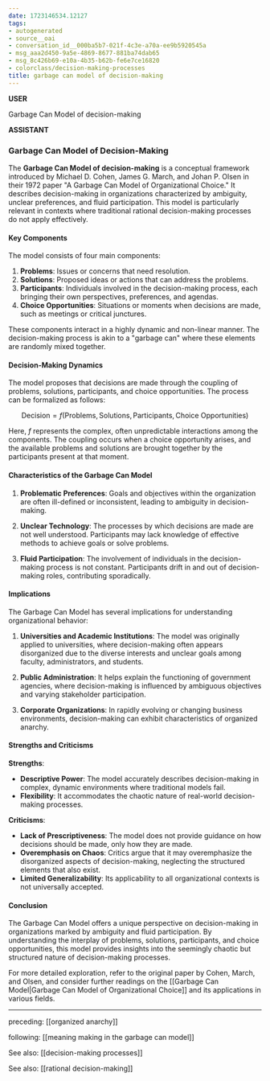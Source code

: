 ```yaml
---
date: 1723146534.12127
tags:
- autogenerated
- source__oai
- conversation_id__000ba5b7-021f-4c3e-a70a-ee9b5920545a
- msg_aaa2d450-9a5e-4869-8677-881ba74dab65
- msg_8c426b69-e10a-4b35-b62b-fe6e7ce16820
- colorclass/decision-making-processes
title: garbage can model of decision-making
---
```


**USER**

Garbage Can Model of decision-making


**ASSISTANT**

### Garbage Can Model of Decision-Making

The **Garbage Can Model of decision-making** is a conceptual framework introduced by Michael D. Cohen, James G. March, and Johan P. Olsen in their 1972 paper "A Garbage Can Model of Organizational Choice." It describes decision-making in organizations characterized by ambiguity, unclear preferences, and fluid participation. This model is particularly relevant in contexts where traditional rational decision-making processes do not apply effectively.

#### Key Components

The model consists of four main components:

1. **Problems**: Issues or concerns that need resolution.
2. **Solutions**: Proposed ideas or actions that can address the problems.
3. **Participants**: Individuals involved in the decision-making process, each bringing their own perspectives, preferences, and agendas.
4. **Choice Opportunities**: Situations or moments when decisions are made, such as meetings or critical junctures.

These components interact in a highly dynamic and non-linear manner. The decision-making process is akin to a "garbage can" where these elements are randomly mixed together.

#### Decision-Making Dynamics

The model proposes that decisions are made through the coupling of problems, solutions, participants, and choice opportunities. The process can be formalized as follows:

$$
\text{Decision} = f(\text{Problems}, \text{Solutions}, \text{Participants}, \text{Choice Opportunities})
$$

Here, $f$ represents the complex, often unpredictable interactions among the components. The coupling occurs when a choice opportunity arises, and the available problems and solutions are brought together by the participants present at that moment.

#### Characteristics of the Garbage Can Model

1. **Problematic Preferences**: Goals and objectives within the organization are often ill-defined or inconsistent, leading to ambiguity in decision-making.
   
2. **Unclear Technology**: The processes by which decisions are made are not well understood. Participants may lack knowledge of effective methods to achieve goals or solve problems.
   
3. **Fluid Participation**: The involvement of individuals in the decision-making process is not constant. Participants drift in and out of decision-making roles, contributing sporadically.

#### Implications

The Garbage Can Model has several implications for understanding organizational behavior:

1. **Universities and Academic Institutions**: The model was originally applied to universities, where decision-making often appears disorganized due to the diverse interests and unclear goals among faculty, administrators, and students.
   
2. **Public Administration**: It helps explain the functioning of government agencies, where decision-making is influenced by ambiguous objectives and varying stakeholder participation.
   
3. **Corporate Organizations**: In rapidly evolving or changing business environments, decision-making can exhibit characteristics of organized anarchy.

#### Strengths and Criticisms

**Strengths**:
- **Descriptive Power**: The model accurately describes decision-making in complex, dynamic environments where traditional models fail.
- **Flexibility**: It accommodates the chaotic nature of real-world decision-making processes.

**Criticisms**:
- **Lack of Prescriptiveness**: The model does not provide guidance on how decisions should be made, only how they are made.
- **Overemphasis on Chaos**: Critics argue that it may overemphasize the disorganized aspects of decision-making, neglecting the structured elements that also exist.
- **Limited Generalizability**: Its applicability to all organizational contexts is not universally accepted.

#### Conclusion

The Garbage Can Model offers a unique perspective on decision-making in organizations marked by ambiguity and fluid participation. By understanding the interplay of problems, solutions, participants, and choice opportunities, this model provides insights into the seemingly chaotic but structured nature of decision-making processes.

For more detailed exploration, refer to the original paper by Cohen, March, and Olsen, and consider further readings on the [[Garbage Can Model|Garbage Can Model of Organizational Choice]] and its applications in various fields.


---

preceding: [[organized anarchy]]  


following: [[meaning making in the garbage can model]]

See also: [[decision-making processes]]


See also: [[rational decision-making]]